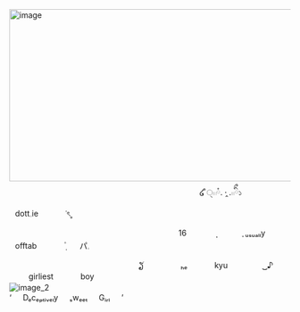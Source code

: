 <img width="1052" height="309" alt="image" src="https://github.com/user-attachments/assets/500b6bdc-20e0-4f86-aec4-f37109f69bf1" />
　⠀ㅤㅤㅤㅤㅤ　⠀ㅤㅤㅤㅤㅤ　⠀ㅤㅤㅤㅤㅤ　⠀ㅤㅤㅤㅤㅤ໒ ᩧੑ𓏼ཾ. ·̭ .𓏼ིྀ১　⠀　⠀dott𓈒ie　⠀　⠀ᣟৎ˳

　⠀ㅤㅤㅤㅤ　⠀ㅤㅤㅤㅤㅤ　⠀ㅤㅤㅤㅤㅤ　⠀ㅤㅤ16　⠀　⠀  ̣̣⠀　⠀⠀  ֪ ᵤₛᵤₐₗₗy　⠀offtab　⠀　⠀݂۫ 　⠀パ𓈒

　⠀ㅤㅤㅤㅤㅤ　⠀ㅤㅤㅤㅤㅤ　⠀ㅤㅤ ຽׄ 　⠀　⠀　ₕₑ　⠀　⠀kyu　⠀　⠀　   ͜͜ ♪ 　⠀　⠀　⠀girliest　⠀　⠀boy    
 ![image_2](https://github.com/user-attachments/assets/454240f3-085c-4f82-bf9e-94e89e96b70e)
　⠀ㅤㅤㅤㅤㅤ　⠀ㅤㅤㅤㅤㅤ　⠀ㅤㅤ  ⠀⠀⠀⠀⠀⠀⠀⠀⠀⠀⠀⠀⠀⠀⠀⠀ ‘⠀⠀Dₑcₑₚₜᵢᵥₑₗy⠀⠀ₛwₑₑₜ⠀⠀Gᵢᵣₗ⠀⠀’
